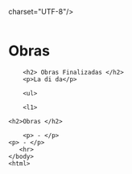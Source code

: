<!DOCTYPE html>

<meta> charset="UTF-8"/>

<img scr="![flor](https://github.com/ashnotshy1/Nanami/assets/143530775/a014c49b-0d0b-4e2c-9203-6c9bfaecb1a4)
"/>

<head>
<title>Inicio</title>
</head>
        
<Body>
    <h1>Obras</h1>
        <p> </p>
    
        <h2> Obras Finalizadas </h2>
        <p>La di da</p>

        <ul>

        <l1> 

    <h2>Obras </h2>
        
        <p> - </p>
    <p> - </p>
       <hr>
    </body>
    <html>
